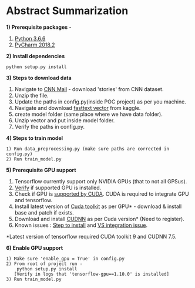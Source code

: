 # Abstract Summarization

**1) Prerequisite packages** -

1) [Python 3.6.6](https://www.python.org/downloads/release/python-366/)
2) [PyCharm 2018.2](https://download.jetbrains.com/python/pycharm-community-2018.2.3.exe)
    
    
**2) Install dependencies**

    python setup.py install
        
**3) Steps to download data**
1) Navigate to [CNN Mail](https://cs.nyu.edu/~kcho/DMQA/) - download 'stories' from CNN dataset.
2) Unzip the file.
3) Update the paths in config.py(inside POC project) as per you machine.
4) Navigate and download [fasttext vector](https://www.kaggle.com/yesbutwhatdoesitmean/wikinews300d1mvec) from kaggle.
5) create model folder (same place where we have data folder).
6) Unzip vector and put inside model folder.
7) Verify the paths in config.py.
    
**4) Steps to train model**

    1) Run data_preprocessing.py (make sure paths are corrected in config.py)
    2) Run train_model.py

**5) Prerequisite GPU support**    
1) Tensorflow currently support only NVIDIA GPUs (that to not all GPSus).
2) [Verify](https://www.addictivetips.com/windows-tips/check-dedicated-gpu/) if supported GPU is installed.
3) Check if GPU is [supported by CUDA](https://developer.nvidia.com/cuda-gpus). CUDA is required to integrate GPU and tensorflow.
4) Install latest version of [Cuda toolkit](https://en.wikipedia.org/wiki/CUDA) as per GPU* - download & install base and patch if exists.
5) Download and install [CUDNN](https://developer.nvidia.com/rdp/cudnn-download) as per Cuda version* (Need to register).
6) Known issues : [Step to install](https://medium.com/@kelfun5354/step-by-step-guide-to-install-tensorflow-cpu-gpu-for-windows-7-b472327984cd) and [VS integration issue](https://devtalk.nvidia.com/default/topic/1033111/cuda-setup-and-installation/cuda-9-1-cannot-install-due-to-failed-visual-studio-integration/2).

*Latest version of tensorflow required CUDA toolkit 9 and CUDNN 7.5.

**6) Enable GPU support**

    1) Make sure 'enable_gpu = True' in config.py
    2) From root of project run -
        python setup.py install 
       [Verify in logs that 'tensorflow-gpu==1.10.0' is installed]
    3) Run train_model.py

    
